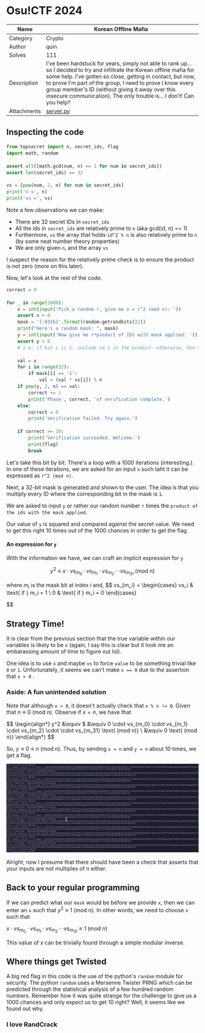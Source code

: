 # Osu!CTF 2024

| Name   | Korean Offline Mafia |
| ---- | ---- | 
| Category | Crypto |
| Author | quin |
| Solves | 111 | 
| Description | I've been hardstuck for years, simply not able to rank up... so I decided to try and infiltrate the Korean offline mafia for some help. I've gotten so close, getting in contact, but now, to prove I'm part of the group, I need to prove I know every group member's ID (without giving it away over this insecure communication). The only trouble is... I don't! Can you help? |
| Attachments | [server.py](./server.py)

## Inspecting the code

```py
from topsecret import n, secret_ids, flag
import math, random

assert all([math.gcd(num, n) == 1 for num in secret_ids])
assert len(secret_ids) == 32

vs = [pow(num, 2, n) for num in secret_ids]
print('n =', n)
print('vs =', vs)

```


Note a few observations we can make: 
 - There are 32 secret IDs in `secret_ids`
 - All the ids in `secret_ids` are relatively prime to `n` (aka gcd(id, n) == 1)
 - Furthermore, `vs` the array that holds `id^2 % n` is also relatively prime to `n` (by some neat number theory properties)
 - We are only given `n`, and the array `vs`

I suspect the reason for the relatively prime check is to ensure the product is not zero (more on this later).      

Now, let's look at the rest of the code. 

```py
correct = 0

for _ in range(1000):
	x = int(input('Pick a random r, give me x = r^2 (mod n): '))
	assert x > 0
	mask = '{:032b}'.format(random.getrandbits(32))
	print("Here's a random mask: ", mask)
	y = int(input('Now give me r*product of IDs with mask applied: '))
	assert y > 0
	# i.e: if bit i is 1, include id i in the product--otherwise, don't
	
	val = x
	for i in range(32):
		if mask[i] == '1':
			val = (val * vs[i]) % n
	if pow(y, 2, n) == val:
		correct += 1
		print('Phase', correct, 'of verification complete.')
	else:
		correct = 0
		print('Verification failed. Try again.')

	if correct >= 10:
		print('Verification succeeded. Welcome.')
		print(flag)
		break

``` 

Let's take this bit by bit. There's a loop with a 1000 iterations (interesting.). In one of these iterations, we are asked for an input `x` such taht it can be expressed as `r^2 (mod n)`. 

Next, a 32-bit mask is generated and shown to the user. The idea is that you multiply every ID where the corresponding bit in the mask is `1`.

We are asked to input `y` or rather our random number `r` times the `product of the ids with the mask applied`. 

Our value of `y` is squared and compared against the secret value. We need to get this right 10 times out of the 1000 chances in order to get the flag. 


#### An expression for `y` 

With the information we have, we can craft an implicit expression for `y`

$$y^2 \equiv x \cdot vs_{m_0} \cdot vs_{m_1} \cdot vs_{m_2} \cdot  \cdot vs_{m_31} \text{ (mod n)}$$ 

where $m_i$ is the mask bit at index $i$ and, 
$$
 vs_{m_i} = 
 \begin{cases}
  vs_i & \text{ if } m_i = 1 \\ 
  0 & \text{ if }  m_i = 0 
 \end{cases}

$$



## Strategy Time!

It is clear from the previous section that the true variable within our variables is likely to be `x` (again, I say this is clear but it took me an embarassing amount of time to figure out lol). 

One idea is to use `x` and maybe `vs` to force `value` to be something trivial like `0` or `1`. Unfortunately, it seems we can't make `x == 0` due to the assertion that `x > 0` . 

### Aside: A fun unintended solution
Note that although `x > 0`, it doesn't actually check that `x % n != 0`. Given that $n \equiv 0 \text{ (mod n)}$. Observe if $x = n$, we have that


$$
\begin{align*}
y^2 &\equiv $
&\equiv 0 \cdot vs_{m_0} \cdot vs_{m_1} \cdot vs_{m_2} \cdot  \cdot vs_{m_31} \text{ (mod n)} \\
&\equiv 0 \text{ (mod n)}
\end{align*}
$$ 

So, $y \equiv 0 \equiv n \text{ (mod n)}$. Thus, by sending `x = n` and `y = n` about 10 times, we get a flag. 
 
![Picture of unintended solution in terminal](./assets/unintended.png)


Alright, now I presume that there should have been a check that asserts that your inputs are not multiples of n either. 

## Back to your regular programming

If we can predict what our `mask` would be before we provide `x`, then we can enter an `x` such that $y^2 \equiv 1 \text{ (mod n)}$. In other words, we need to choose `x` such that

$x \cdot vs_{m_0} \cdot vs_{m_1} \cdot vs_{m_2} \cdot  \cdot vs_{m_31} \equiv 1 \text{ (mod n)}$

This value of $x$ can be trivially found through a simple modular inverse. 


## Where things get Twisted

A big red flag in this code is the use of the python's `random` module for security. The python `random` uses a Mersenne Twister PRNG which can be predicted through the statistical analysis of a few hundred random numbers. Remember how it was quite strange for the challenge to give us a 1000 chances and only expect us to get 10 right? Well, it seems like we found out why. 


### I love RandCrack 


